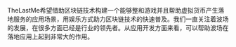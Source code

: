 TheLastMe希望借助区块链技术构建一个能够整和游戏并且帮助虚拟货币产生落地服务的应用场景，用娱乐方式助力区块链技术的快速普及。我们一直关注着波场的发展，在很多方面已经是行业的领先者。从应用开发方面来看，可以帮助波场在落地应用上起到非常大的作用。
